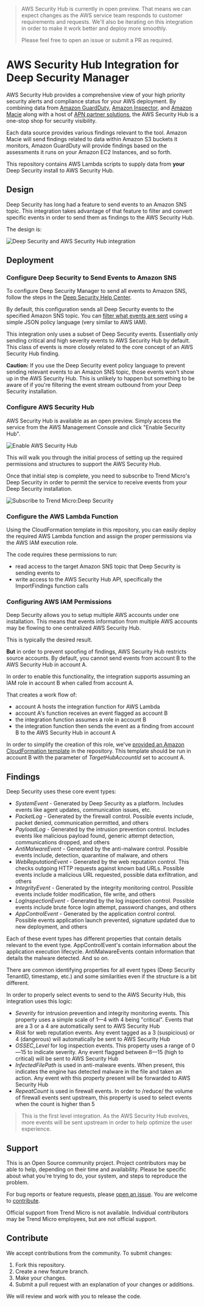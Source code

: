 > AWS Security Hub is currently in open preview. That means we can expect changes as the AWS service team responds to customer requirements and requests. We'll also be iterating on this integration in order to make it work better and deploy more smoothly.
>
> Please feel free to open an issue or submit a PR as required.

# AWS Security Hub Integration for Deep Security Manager

AWS Security Hub provides a comprehensive view of your high priority security alerts and compliance status for your AWS deployment. By combining data from [Amazon GuardDuty](https://aws.amazon.com/guardduty/), [Amazon Inspector](https://aws.amazon.com/inspector/), and [Amazon Macie](https://aws.amazon.com/macie/) along with a host of [APN partner solutions](https://aws.amazon.com/security/partner-solutions/), the AWS Security Hub is a one-stop shop for security visibility.

Each data source provides various findings relevant to the tool. Amazon Macie will send findings related to data within Amazon S3 buckets it monitors, Amazon GuardDuty will provide findings based on the assessments it runs on your Amazon EC2 Instances, and so forth.

This repository contains AWS Lambda scripts to supply data from **your** Deep Security install to AWS Security Hub.

## Design

Deep Security has long had a feature to send events to an Amazon SNS topic. This integration takes advantage of that feature to filter and convert specific events in order to send them as findings to the AWS Security Hub.

The design is:

![Deep Security and AWS Security Hub integration](docs/ds-ash-integration-design.jpg)


## Deployment

### Configure Deep Security to Send Events to Amazon SNS

To configure Deep Security Manager to send all events to Amazon SNS, follow the steps in the [Deep Security Help Center](https://help.deepsecurity.trendmicro.com/sns.html).

By default, this configuration sends all Deep Security events to the specified Amazon SNS topic. You can [filter what events are sent](https://help.deepsecurity.trendmicro.com/Events-Alerts/sns-json-config.html) using a simple JSON policy language (very similar to AWS IAM).

This integration only uses a subset of Deep Security events. Essentially only sending critical and high severity events to AWS Security Hub by default. This class of events is more closely related to the core concept of an AWS Security Hub finding.

**Caution:** If you use the Deep Security event policy language to prevent sending relevant events to an Amazon SNS topic, those events won't show up in the AWS Security Hub. This is unlikely to happen but something to be aware of if you're filtering the event stream outbound from your Deep Security installation.

### Configure AWS Security Hub

AWS Security Hub is available as an open preview. Simply access the service from the AWS Management Console and click "Enable Security Hub".

![Enable AWS Security Hub](docs/enable-security-hub.png)

This will walk you through the initial process of setting up the required permissions and structures to support the AWS Security Hub. 

Once that initial step is complete, you need to subscribe to Trend Micro's Deep Security in order to permit the service to receive events from your Deep Security installation.

![Subscribe to Trend Micro:Deep Security](docs/subscribe-to-deep-security.png)

### Configure the AWS Lambda Function

Using the CloudFormation template in this repository, you can easily deploy the required AWS Lambda function and assign the proper permissions via the AWS IAM execution role.

The code requires these permissions to run:

- read access to the target Amazon SNS topic that Deep Security is sending events to
- write access to the AWS Security Hub API, specifically the ImportFindings function calls

### Configuring AWS IAM Permissions

Deep Security allows you to setup multiple AWS accounts under one installation. This means that events information from multiple AWS accounts may be flowing to one centralized AWS Security Hub.

This is typically the desired result.

**But** in order to prevent spoofing of findings, AWS Security Hub restricts source accounts. By default, you cannot send events from account B to the AWS Security Hub in account A.

In order to enable this functionality, the integration supports assuming an IAM role in account B when called from account A.

That creates a work flow of:

- account A hosts the integration function for AWS Lambda
- account A's function receives an event flagged as account B
- the integration function assumes a role in account B
- the integration function then sends the event as a finding from account B to the AWS Security Hub in account A

In order to simplify the creation of this role, we've [provided an Amazon CloudFormation template](cf-deep-security-aff-forward-to-aws-security-hub.yaml) in the repository. This template should be run in account B with the parameter of *TargetHubAccountId* set to account A.

## Findings

Deep Security uses these core event types:

- *SystemEvent* - Generated by Deep Security as a platform. Includes events like agent updates, communication issues, etc.
- *PacketLog* - Generated by the firewall control. Possible events include, packet denied, communication permitted, and others
- *PayloadLog* - Generated by the intrusion prevention control. Includes events like malicious payload found, generic attempt detection, communications dropped, and others
- *AntiMalwareEvent* - Generated by the anti-malware control. Possible events include, detection, quarantine of malware, and others
- *WebReputationEvent* - Generated by the web reputation control. This checks outgoing HTTP requests against known bad URLs. Possible events include a malicious URL requested, possible data exfiltration, and others
- *IntegrityEvent* - Generated by the integrity monitoring control. Possible events include folder modification, file write, and others
- *LogInspectionEvent* - Generated by the log inspection control. Possible events include brute force login attempt, password changes, and others
- *AppControlEvent* - Generated by the application control control. Possible events application launch prevented, signature updated due to new deployment, and others

Each of these event types has different properties that contain details relevant to the event type. AppControlEvent's contain information about the application execution lifecycle. AntiMalwareEvents contain information that details the malware detected. And so on.

There are common identifying properties for all event types (Deep Security TenantID, timestamp, etc.) and some similarities even if the structure is a bit different.

In order to properly select events to send to the AWS Security Hub, this integration uses this logic:

- *Severity* for intrusion prevention and integrity monitoring events. This property uses a simple scale of 1—4 with 4 being "critical". Events that are a 3 or a 4 are automatically sent to AWS Security Hub
- *Risk* for web reputation events. Any event tagged as a 3 (suspicious) or 4 (dangerous) will automatically be sent to AWS Security Hub
- *OSSEC_Level* for log inspection events. This property uses a range of 0—15 to indicate severity. Any event flagged between 8—15 (high to critical) will be sent to AWS Security Hub
- *InfectedFilePath* is used in anti-malware events. When present, this indicates the engine has detected malware in the file and taken an action. Any event with this property present will be forwarded to AWS Security Hub
- *RepeatCount* is used in firewall events. In order to /reduce/ the volume of firewall events sent upstream, this property is used to select events when the count is higher than 5

> This is the first level integration. As the AWS Security Hub evolves, more events will be sent upstream in order to help optimize the user experience.

## Support

This is an Open Source community project. Project contributors may be able to help, 
depending on their time and availability. Please be specific about what you're 
trying to do, your system, and steps to reproduce the problem.

For bug reports or feature requests, please 
[open an issue](https://github.com/deep-security/serverless-kms-grants/issues). 
You are welcome to [contribute](#contribute).

Official support from Trend Micro is not available. Individual contributors may be 
Trend Micro employees, but are not official support.

## Contribute

We accept contributions from the community. To submit changes:

1. Fork this repository.
1. Create a new feature branch.
1. Make your changes.
1. Submit a pull request with an explanation of your changes or additions.

We will review and work with you to release the code.